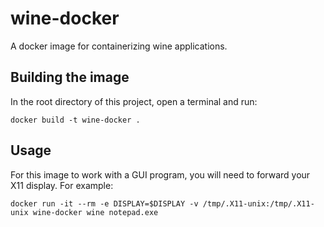 # wine-docker

A docker image for containerizing wine applications.

## Building the image

In the root directory of this project, open a terminal and run:

```docker build -t wine-docker .```

## Usage

For this image to work with a GUI program, you will need to forward your X11 display. For example:

``` 
docker run -it --rm -e DISPLAY=$DISPLAY -v /tmp/.X11-unix:/tmp/.X11-unix wine-docker wine notepad.exe
```

